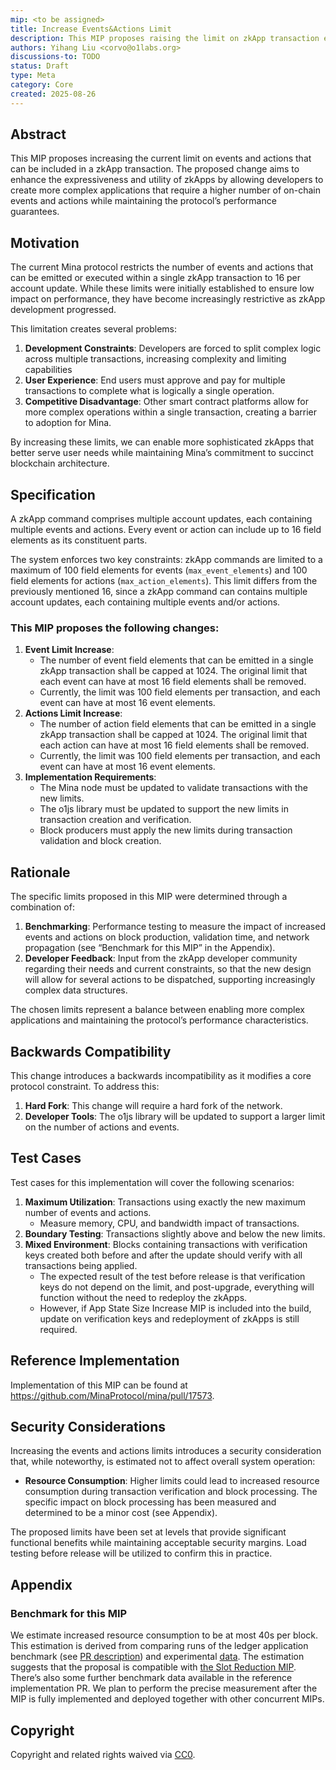 ```yaml
---
mip: <to be assigned>
title: Increase Events&Actions Limit
description: This MIP proposes raising the limit on zkApp transaction events and actions from 100 to 1024 field elements per transaction, removing the per-event/action cap of 16, to enable more complex zkApps while preserving Mina’s performance guarantees.
authors: Yihang Liu <corvo@o1labs.org>
discussions-to: TODO
status: Draft
type: Meta
category: Core
created: 2025-08-26
---
```


## Abstract

This MIP proposes increasing the current limit on events and actions that can be included in a zkApp transaction. The proposed change aims to enhance the expressiveness and utility of zkApps by allowing developers to create more complex applications that require a higher number of on-chain events and actions while maintaining the protocol’s performance guarantees.

## Motivation

The current Mina protocol restricts the number of events and actions that can be emitted or executed within a single zkApp transaction to 16 per account update. While these limits were initially established to ensure low impact on performance, they have become increasingly restrictive as zkApp development progressed.

This limitation creates several problems:

1. **Development Constraints**: Developers are forced to split complex logic across multiple transactions, increasing complexity and limiting capabilities
2. **User Experience**: End users must approve and pay for multiple transactions to complete what is logically a single operation.
3. **Competitive Disadvantage**: Other smart contract platforms allow for more complex operations within a single transaction, creating a barrier to adoption for Mina.

By increasing these limits, we can enable more sophisticated zkApps that better serve user needs while maintaining Mina’s commitment to succinct blockchain architecture.

## Specification

A zkApp command comprises multiple account updates, each containing multiple events and actions. Every event or action can include up to 16 field elements as its constituent parts.

The system enforces two key constraints: zkApp commands are limited to a maximum of 100 field elements for events (`max_event_elements`) and 100 field elements for actions (`max_action_elements`). This limit differs from the previously mentioned 16, since a zkApp command can contains multiple account updates, each containing multiple events and/or actions. 

### This MIP proposes the following changes:

1. **Event Limit Increase**:
    - The number of event field elements that can be emitted in a single zkApp transaction shall be capped at 1024. The original limit that each event can have at most 16 field elements shall be removed.
    - Currently, the limit was 100 field elements per transaction, and each event can have at most 16 event elements.
2. **Actions Limit Increase**:
    - The number of action field elements that can be emitted in a single zkApp transaction shall be capped at 1024. The original limit that each action can have at most 16 field elements shall be removed.
    - Currently, the limit was 100 field elements per transaction, and each event can have at most 16 event elements.
3. **Implementation Requirements**:
    - The Mina node must be updated to validate transactions with the new limits.
    - The o1js library must be updated to support the new limits in transaction creation and verification.
    - Block producers must apply the new limits during transaction validation and block creation.

## Rationale

The specific limits proposed in this MIP were determined through a combination of:

1. **Benchmarking**: Performance testing to measure the impact of increased events and actions on block production, validation time, and network propagation (see “Benchmark for this MIP” in the Appendix). 
2. **Developer Feedback**: Input from the zkApp developer community regarding their needs and current constraints, so that the new design will allow for several actions to be dispatched, supporting increasingly complex data structures.

The chosen limits represent a balance between enabling more complex applications and maintaining the protocol’s performance characteristics.

## Backwards Compatibility

This change introduces a backwards incompatibility as it modifies a core protocol constraint. To address this:

1. **Hard Fork**: This change will require a hard fork of the network.
2. **Developer Tools**: The o1js library will be updated to support a larger limit on the number of actions and events.

## Test Cases

Test cases for this implementation will cover the following scenarios:

1. **Maximum Utilization**: Transactions using exactly the new maximum number of events and actions.
    - Measure memory, CPU, and bandwidth impact of transactions.
2. **Boundary Testing**: Transactions slightly above and below the new limits.
3. **Mixed Environment**: Blocks containing transactions with verification keys created both before and after the update should verify with all transactions being applied.
    - The expected result of the test before release is that verification keys do not depend on the limit, and post-upgrade, everything will function without the need to redeploy the zkApps.
    - However, if App State Size Increase MIP is included into the build, update on verification keys and redeployment of zkApps is still required.

## Reference Implementation

Implementation of this MIP can be found at https://github.com/MinaProtocol/mina/pull/17573.

## Security Considerations

Increasing the events and actions limits introduces a security consideration that, while noteworthy, is estimated not to affect overall system operation:

- **Resource Consumption**: Higher limits could lead to increased resource consumption during transaction verification and block processing. The specific impact on block processing has been measured and determined to be a minor cost (see Appendix).

The proposed limits have been set at levels that provide significant functional benefits while maintaining acceptable security margins. Load testing before release will be utilized to confirm this in practice.

## Appendix

### Benchmark for this MIP

We estimate increased resource consumption to be at most 40s per block. This estimation is derived from comparing runs of the ledger application benchmark (see [PR description](https://github.com/MinaProtocol/mina/pull/16968#issue-3000286307)) and experimental [data](https://mina-block-trace-viewer.netlify.app/). The estimation suggests that the proposal is compatible with [the Slot Reduction MIP](https://forums.minaprotocol.com/t/reduce-slot-time-to-90s). There’s also some further benchmark data available in the reference implementation PR.  We plan to perform the precise measurement after the MIP is fully implemented and deployed together with other concurrent MIPs.

## Copyright

Copyright and related rights waived via [CC0](https://creativecommons.org/publicdomain/zero/1.0/).

